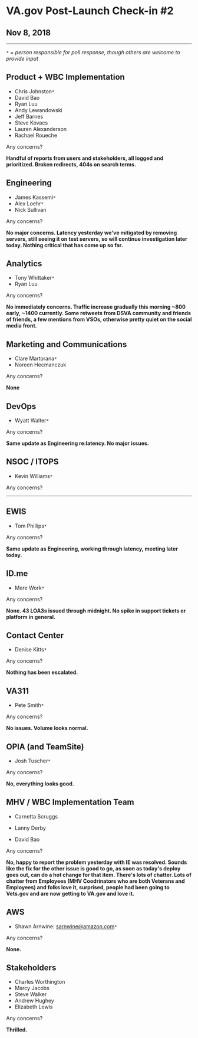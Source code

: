 # VA.gov Post-Launch Check-in #2
## Nov 8, 2018

---

_`*` = person responsible for poll response, though others are welcome to provide input_

## Product + WBC Implementation
- Chris Johnston`*`
- David Bao
- Ryan Luu
- Andy Lewandowski
- Jeff Barnes
- Steve Kovacs
- Lauren Alexanderson
- Rachael Roueche

Any concerns?

**Handful of reports from users and stakeholders, all logged and prioritized. Broken redirects, 404s on search terms.**

## Engineering
- James Kassemi`*`
- Alex Loehr`*`
- Nick Sullivan

Any concerns?

**No major concerns. Latency yesterday we've mitigated by removing servers, still seeing it on test servers, so will continue investigation later today. Nothing critical that has come up so far.**

## Analytics
- Tony Whittaker`*`
- Ryan Luu

Any concerns?

**No immediately concerns. Traffic increase gradually this morning ~800 early, ~1400 currently. Some retweets from DSVA community and friends of friends, a few mentions from VSOs, otherwise pretty quiet on the social media front.**

## Marketing and Communications

- Clare Martorana`*`
- Noreen Hecmanczuk

Any concerns?

**None**
    
## DevOps

- Wyatt Walter`*`

Any concerns?

**Same update as Engineering re:latency. No major issues.**

## NSOC / ITOPS

- Kevin Williams`*`

Any concerns?

****

## EWIS

- Tom Phillips`*`

Any concerns?

**Same update as Engineering, working through latency, meeting later today.**

## ID.me

- Mere Work`*`

Any concerns?

**None. 43 LOA3s issued through midnight. No spike in support tickets or platform in general.**

## Contact Center

- Denise Kitts`*`

Any concerns?

**Nothing has been escalated.**

## VA311

- Pete Smith`*`

Any concerns?

**No issues. Volume looks normal.**
      
## OPIA (and TeamSite)

- Josh Tuscher`*`

Any concerns?

**No, everything looks good.**

## MHV / WBC Implementation Team

- Carnetta Scruggs

- Lanny Derby

- David Bao

Any concerns?

**No, happy to report the problem yesterday with IE was resolved. Sounds like the fix for the other issue is good to go, as soon as today's deploy goes out, can do a hot change for that item. There's lots of chatter. Lots of chatter from Employees (MHV Coodrinators who are both Veterans and Employees) and folks love it, surprised, people had been going to Vets.gov and are now getting to VA.gov and love it.**

## AWS

- Shawn Arnwine: sarnwine@amazon.com`*`

Any concerns?

**None.**
 
## Stakeholders

- Charles Worthington
- Marcy Jacobs
- Steve Walker
- Andrew Hughey
- Elizabeth Lewis

Any concerns?

**Thrilled.**
